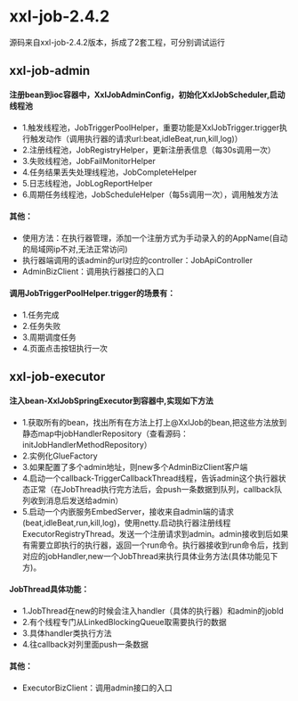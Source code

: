 # xxl-job-2.4.2
源码来自xxl-job-2.4.2版本，拆成了2套工程，可分别调试运行

## xxl-job-admin
#### 注册bean到ioc容器中，XxlJobAdminConfig，初始化XxlJobScheduler,启动线程池
+ 1.触发线程池，JobTriggerPoolHelper，重要功能是XxlJobTrigger.trigger执行触发动作（调用执行器的请求url:beat,idleBeat,run,kill,log)）
+ 2.注册线程池，JobRegistryHelper，更新注册表信息（每30s调用一次）
+ 3.失败线程池，JobFailMonitorHelper
+ 4.任务结果丢失处理线程池，JobCompleteHelper
+ 5.日志线程池，JobLogReportHelper
+ 6.周期任务线程池，JobScheduleHelper（每5s调用一次），调用触发方法

#### 其他：
- 使用方法：在执行器管理，添加一个注册方式为手动录入的的AppName(自动的局域网ip不对,无法正常访问)
- 执行器端调用的该admin的url对应的controller：JobApiController
- AdminBizClient：调用执行器接口的入口

#### 调用JobTriggerPoolHelper.trigger的场景有：
+ 1.任务完成
+ 2.任务失败
+ 3.周期调度任务
+ 4.页面点击按钮执行一次

## xxl-job-executor
#### 注入bean-XxlJobSpringExecutor到容器中,实现如下方法
+ 1.获取所有的bean，找出所有在方法上打上@XxlJob的bean,把这些方法放到静态map中jobHandlerRepository（查看源码：initJobHandlerMethodRepository）
+ 2.实例化GlueFactory
+ 3.如果配置了多个admin地址，则new多个AdminBizClient客户端
+ 4.启动一个callback-TriggerCallbackThread线程，告诉admin这个执行器状态正常（在JobThread执行完方法后，会push一条数据到队列，callback队列收到消息后发送给admin）
+ 5.启动一个内嵌服务EmbedServer，接收来自admin端的请求(beat,idleBeat,run,kill,log)，使用netty.启动执行器注册线程ExecutorRegistryThread。发送一个注册请求到admin。admin接收到后如果有需要立即执行的执行器，返回一个run命令。执行器接收到run命令后，找到对应的jobHandler,new一个JobThread来执行具体业务方法(具体功能见下方)。

#### JobThread具体功能：
+ 1.JobThread在new的时候会注入handler（具体的执行器）和admin的jobId
+ 2.有个线程专门从LinkedBlockingQueue取需要执行的数据
+ 3.具体handler类执行方法
+ 4.往callback对列里面push一条数据

#### 其他：
- ExecutorBizClient：调用admin接口的入口
